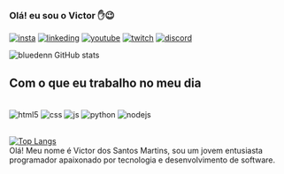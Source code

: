 ### Olá! eu sou o Victor  ✋😉

[![insta](https://img.shields.io/badge/Instagram-E4405F?style=for-the-badge&logo=instagram&logoColor=white)](https://instagram.com/victor_bluedenn?igshid=ZDdkNTZiNTM=)
[![linkeding](https://img.shields.io/badge/LinkedIn-0077B5?style=for-the-badge&logo=linkedin&logoColor=white)](https://www.linkedin.com/in/victor-martins-a3699a220)
[![youtube](https://img.shields.io/badge/YouTube-FF0000?style=for-the-badge&logo=youtube&logoColor=white)](https://www.youtube.com/@bluedenn9828)
[![twitch](https://img.shields.io/badge/Twitch-9146FF?style=for-the-badge&logo=twitch&logoColor=white)](https://www.twitch.tv/bluedenn18)
[![discord](https://img.shields.io/badge/Discord-7289DA?style=for-the-badge&logo=discord&logoColor=white)](https://discord.gg/Pmtv5BwXRc)


![bluedenn GitHub stats](https://github-readme-stats.vercel.app/api?username=I3Lued3nn&show_icons=true&theme=tokyonight)

## Com o que eu trabalho no meu dia

<div style = "display: inline_block"><br/>
    <img align="center" alt="html5" src="https://img.shields.io/badge/HTML5-E34F26?style=for-the-badge&logo=html5&logoColor=white"/>
    <img align="center" alt="css" src="https://img.shields.io/badge/CSS3-1572B6?style=for-the-badge&logo=css3&logoColor=white"/>
     <img align="center" alt="js" src="https://img.shields.io/badge/JavaScript-F7DF1E?style=for-the-badge&logo=javascript&logoColor=black"/>
      <img align="center" alt="python" src="https://img.shields.io/badge/Python-14354C?style=for-the-badge&logo=python&logoColor=white"/>
      <img align="center" alt="nodejs" src="https://img.shields.io/badge/Node.js-43853D?style=for-the-badge&logo=node.js&logoColor=white"/>
</div><br/>

[![Top Langs](https://github-readme-stats.vercel.app/api/top-langs/?username=I3Lued3nn)](https://github.com/anuraghazra/github-readme-stats)
<br/>
Olá! Meu nome é Victor dos Santos Martins, sou um jovem entusiasta programador apaixonado por tecnologia e desenvolvimento de software.



